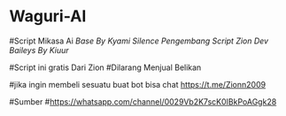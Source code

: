 # Waguri-AI
#Script Mikasa Ai
*Base By Kyami Silence*
*Pengembang Script Zion Dev*
*Baileys By Kiuur*

#Script ini gratis Dari Zion
#Dilarang Menjual Belikan

#jika ingin membeli sesuatu buat bot bisa chat https://t.me/Zionn2009

#Sumber
#https://whatsapp.com/channel/0029Vb2K7scK0IBkPoAGgk28
